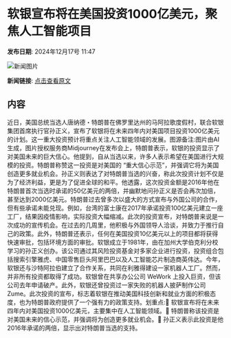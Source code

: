 # ​软银宣布将在美国投资1000亿美元，聚焦人工智能项目

**发布日期**: 2024年12月17号 11:47

![新闻图片](https://pic.chinaz.com/picmap/202308091546534429_3.jpg)

**新闻链接**: [点击查看原文](https://www.aibase.com/zh/news/14020)

## 内容

近日，美国总统当选人唐纳德・特朗普在佛罗里达州的马阿拉歌度假村，联合软银集团首席执行官孙正义，宣布了软银将在未来四年内对美国项目投资1000亿美元的计划。这一重大投资预计将重点关注人工智能领域的发展。图源备注:图片由AI生成，图片授权服务商Midjourney在发布会上，特朗普表示，软银的投资显示了对美国未来的巨大信心。他提到，自从当选以来，许多人表示希望在美国进行大规模的投资。特朗普称赞这一投资是对美国的 “重大信心示范”，并强调它将为美国创造更多就业机会。孙正义则表达了对特朗普当选的兴奋，称此次投资计划不仅是为了经济利益，更是为了促进全球的和平。他透露，这次投资金额是2016年他在特朗普首次当选时承诺的50亿美元的两倍，并幽默地问孙正义是否会再次加倍，甚至达到2000亿美元。特朗普过去曾多次以盛大的方式宣布与外国公司的合作，但有些承诺未能兑现。例如，台湾的富士康在2017年承诺投资100亿美元建立一座工厂，结果因疫情影响，实际投资大幅缩减。此次的投资宣布，对特朗普来说是一次成功的宣传机会。在过去的几周里，他积极与外国领导人洽谈，并致力于推行自己的政策。此外，特朗普还表示，任何在美国投资10亿美元以上的项目都将获得快速审批，包括环境方面的审批。软银成立于1981年，由在加州大学伯克利分校学习的孙正义创办。该公司通过其风险投资基金对多家企业进行投资，投资组合包括搜索引擎雅虎、中国零售巨头阿里巴巴以及人工智能芯片制造商英伟达。今年，软银还与沙特阿拉伯建立了合作关系，共同在利雅得建设一家机器人工厂。然而，并非所有投资都取得了成功。软银曾在共享办公公司 WeWork 上投入巨资，但该公司去年申请破产。此外，软银还曾投资过一家失败的机器人披萨制作公司 Zume。此次投资的宣布，标志着软银在推动美国科技创新和就业方面的积极态度，也为特朗普政府提供了一个强有力的政策支持。划重点:🌟 软银宣布将在未来四年内对美国投资1000亿美元，主要集中在人工智能领域。🤝 特朗普称该投资是对美国未来的信心示范，并强调将为创造更多就业机会。💼 孙正义表示此投资是他2016年承诺的两倍，显示出对特朗普当选的支持。
